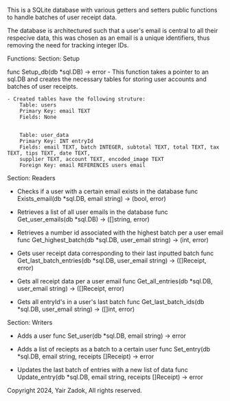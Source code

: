 This is a SQLite database with various getters and setters public functions to handle batches of user receipt data. 

The database is architectured such that a user's email is central to all their respecive data, this was chosen as an email is a unique identifiers, thus removing the need for tracking integer IDs.



Functions:
Section: Setup

func Setup_db(db *sql.DB) -> error 
    - This function takes a pointer to an sql.DB and creates the necessary tables for storing user accounts and batches of user receipts.

    - Created tables have the following struture:
        Table: users
        Primary Key: email TEXT
        Fields: None


        Table: user_data
        Primary Key: INT entryId
        Fields: email TEXT, batch INTEGER, subtotal TEXT, total TEXT, tax TEXT, tips TEXT, date TEXT,
        supplier TEXT, account TEXT, encoded_image TEXT
        Foreign Key: email REFERENCES users email



Section: Readers

- Checks if a user with a certain email exists in the database
func Exists_email(db *sql.DB, email string) -> (bool, error)


- Retrieves a list of all user emails in the database
func Get_user_emails(db *sql.DB) -> ([]string, error)


- Retrieves a number id associated with the highest batch per a user email
func Get_highest_batch(db *sql.DB, user_email string) -> (int, error)


- Gets user receipt data corresponding to their last inputted batch
func Get_last_batch_entries(db *sql.DB, user_email string) -> ([]Receipt, error)


- Gets all receipt data per a user email
func Get_all_entries(db *sql.DB, user_email string) -> ([]Receipt, error)
 

- Gets all entryId's in a user's last batch
func Get_last_batch_ids(db *sql.DB, user_email string) -> ([]int, error) 



Section: Writers

- Adds a user
func Set_user(db *sql.DB, email string) -> error

- Adds a list of reciepts as a batch to a certain user
func Set_entry(db *sql.DB, email string, receipts []Receipt) -> error

- Updates the last batch of entries with a new list of data
func Update_entry(db *sql.DB, email string, receipts []Receipt) -> error










Copyright 2024, Yair Zadok, All rights reserved.

